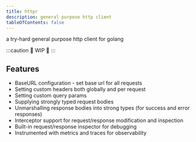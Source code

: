 ```yaml
---
title: httpr
description: general purpose http client
tableOfContents: false
---
```


a try-hard general purpose http client for golang

:::caution
🚧 WIP 👷
:::

## Features
* BaseURL configuration - set base url for all requests
* Setting custom headers both globally and per request
* Setting custom query params
* Supplying strongly typed request bodies 
* Unmarshalling response bodies into strong types (for success and error responses)
* Interceptor support for request/response modification and inspection
* Built-in request/response inspector for debugging
* Instrumented with metrics and traces for observability